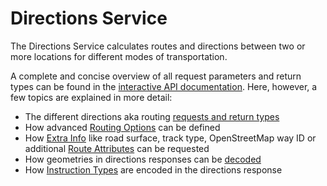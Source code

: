 # Directions Service

The Directions Service calculates routes and directions between two or more locations for different modes of transportation. 

A complete and concise overview of all request parameters and return types can be found in the [interactive API documentation](https://openrouteservice.org/dev/#/api-docs/directions%20service).
Here, however, a few topics are explained in more detail:

* The different directions aka routing [requests and return types](requests-and-return-types.md)
* How advanced [Routing Options](routing-options.md) can be defined
* How [Extra Info](extra-info/index.md) like road surface, track type, OpenStreetMap way ID or additional [Route Attributes](route-attributes.md) can be requested
* How geometries in directions responses can be [decoded](geometry-decoding.md)
* How [Instruction Types](instruction-types.md) are encoded in the directions response

